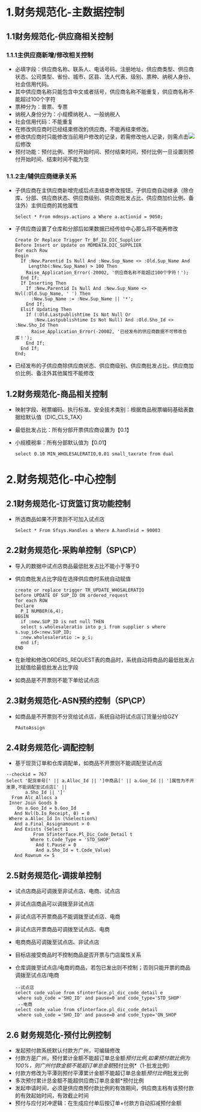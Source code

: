 # 1.财务规范化-主数据控制

## 1.1财务规范化-供应商相关控制

### 1.1.1主供应商新增/修改相关控制

-  必填字段：供应商名称、联系人、电话号码、注册地址、供应商类型、供应商状态、公司类型、省份、城市、区县、法人代表、级别、票种、纳税人身份、社会信用代码。
-  其中供应商名称只能包含中文或者括号，供应商名称不能重复，供应商名称不能超过100个字符
-  票种分为：普票、专票
-  纳税人身份分为：小规模纳税人、一般纳税人
-  社会信用代码：不能重复
-  在修改供应商时已经结束修改的供应商，不能再结束修改。
-  修改供应商时只能修改当前用户修改的记录，若需修改他人记录，则需点击![](https://jxmlxg.com/images/003.png)后修改
-  预付功能：预付比例、预付开始时间、预付结束时间，预付比例一旦设置则预付开始时间、结束时间不能为空

### 1.1.2主/辅供应商继承关系

- 子供应商在主供应商新增完成后点击结束修改按钮，子供应商自动继承（除仓库、分部、供应商状态、供应商级别、供应商批发占比、供应商加价比例、备注外）主供应商的其他属性

  ```
  Select * From mdmsys.actions a Where a.actionid = 9050;
  ```

- 子供应商设置了仓库和分部后如果数据已经传给中心那么将不能再修改

  ```
  Create Or Replace Trigger Tr_Bf_IU_DIC_Supplier
  Before Insert or Update on MDMDATA.DIC_SUPPLIER
  For each Row
  Begin
    If :New.Parentid Is Null And :New.Sup_Name <> :Old.Sup_Name And
       Lengthb(:New.Sup_Name) > 100 Then
      Raise_Application_Error(-20002, '供应商名称不能超过100个字符！');
    End If;
    If Inserting Then
      If :New.Parentid Is Null And :New.Sup_Name <> Nvl(:Old.Sup_Name, ' ') Then
        :New.Sup_Name := :New.Sup_Name || '*';
      End If;
    Elsif Updating Then
      If (:Old.Lastpublishtime Is Not Null Or
         :New.Lastpublishtime Is Not Null) And :Old.Sho_Id <> :New.Sho_Id Then
        Raise_Application_Error(-20002, '已经发布的供应商数据不可修改仓库！');
      End If;
    End If;
  End;
  ```

  

-  已经发布的子供应商除供应商状态、供应商级别、供应商批发占比、供应商加价比例、备注外其他属性不能修改

## 1.2财务规范化-商品相关控制

- 映射字段、税票编码、执行标准、安全技术类别：根据商品税票编码基础表数据给默认值（DIC_CLS_TAX）

- 最低批发占比：所有分部开票供应商设置为【0.1】

- 小规模税率：所有分部默认值为【0.01】

  ```
  select 0.10 MIN_WHOLESALERATIO,0.01 small_taxrate from dual
  ```

  

# 2.财务规范化-中心控制

## 2.1财务规范化-订货篮订货功能控制

- 所选商品如果不开票则不可加入试点店

  ```
  Select * From Sfsys.Handles a Where A.handleid = 90003
  ```

  

## 2.2财务规范化-采购单控制（SP\CP）

- 导入的数据中试点店商品最低批发占比不能小于等于0

- 供应商批发占比字段在选择供应商时系统自动赋值

  ```
  create or replace trigger TR_UPDATE_WHOSALERATIO
  before UPDATE OF SUP_ID ON ordered_request
  for each ROW
  Declare
    P_I NUMBER(6,4);
  BEGIN
    if :new.SUP_ID is not null THEN
    select s.wholesaleratio into p_i from supplier s where s.sup_id=:new.SUP_ID;
    :new.wholesaleratio := p_i;
    end if;
  END
  ```

- 在新增和修改ORDERS_REQUEST表的商品时，系统自动将商品的最低批发占比赋值给最低批发占比字段

- 如商品是不开票则不能下单给试点店

## 2.3财务规范化-ASN预约控制（SP\CP）

- 如商品是不开票则不分货给试点店，系统自动将试点店订货量分给GZY

  ```
  PAutoAssign
  ```

## 2.4财务规范化-调配控制

- 基于现货订单和仓库调配单，如商品不开票则不能调配至试点店

```
--checkid = 767 
Select '配货单号[' || a.Alloc_Id || ']中商品[' || a.Goo_Id || ']属性为不开发票,不能调配至试点店[' ||
       a.Sho_Id || ']'
  From Alc_Allocs a
 Inner Join Goods b
    On a.Goo_Id = b.Goo_Id
   And Nvl(b.Is_Receipt, 0) = 0
 Where a.Alloc_Id In (%Selection%)
   And a.Final_Assignamount > 0
   And Exists (Select 1
          From Sfinterface.Pl_Dic_Code_Detail t
         Where t.Code_Type = 'STD_SHOP'
           And t.Pause = 0
           And a.Sho_Id = t.Code_Value)
   And Rownum <= 5
```



## 2.5财务规范化-调拨单控制

- 试点店商品可调拨至非试点店、电商、试点店

- 非试点店商品可以调拨至非试点店

- 非试点店不开票商品不能调拨至试点店、电商

- 非试点店开票商品可调拨至试点店、电商

- 电商商品可调拨至试点店、非试点店

- 目标店接受商品时不控制商品是否开票与门店属性关系

- 仓库调拨至试点店/电商的商品，若包已发出则不控制；否则只能开票的商品调拨至试点店/电商

  ```
  --试点店
  select code_value from sfinterface.pl_dic_code_detail e
   where sub_code ='SHO_ID' and pause=0 and code_type='STD_SHOP'
   --电商
  select code_value from sfinterface.pl_dic_code_detail
   where sub_code ='SHO_ID' and pause=0 and code_type='ON_SHOP
  ```

  

## 2.6 财务规范化-预付比例控制

- 发起预付款系统默认付款方广州，可编辑修改
- 付款方是广州，预付累计金额不能超订单总金额*预付比例,如果预付款比例为100%，则广州付款金额不能超订单总金额*预付比例*（1-批发比例）
- 付款方修改为平潭则预付平潭累计金额不能超订单总金额*预付比例*批发比例
- 多次预付累计总金额不能超供应商订单总金额*预付比例
- 发起申请时间，必须是供应商预付款比例的有效期间，供应商主档有该预付款的有效起始时间，有效截止时间
- 预付与应付对冲逻辑：在生成应付单后按订单+付款方自动扣减预付金额



